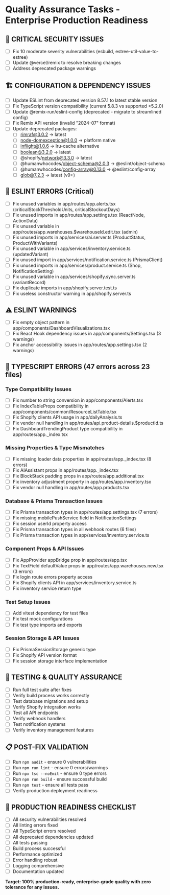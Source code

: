 # Quality Assurance Tasks - Enterprise Production Readiness

## 🚨 CRITICAL SECURITY ISSUES
- [ ] Fix 10 moderate severity vulnerabilities (esbuild, estree-util-value-to-estree)
- [ ] Update @vercel/remix to resolve breaking changes
- [ ] Address deprecated package warnings

## 🏗️ CONFIGURATION & DEPENDENCY ISSUES  
- [ ] Update ESLint from deprecated version 8.57.1 to latest stable version
- [ ] Fix TypeScript version compatibility (current 5.8.3 vs supported <5.2.0)
- [ ] Update @remix-run/eslint-config (deprecated - migrate to streamlined config)
- [ ] Fix Remix API version (invalid "2024-07" format)
- [ ] Update deprecated packages:
  - [ ] rimraf@3.0.2 → latest
  - [ ] node-domexception@1.0.0 → platform native
  - [ ] inflight@1.0.6 → lru-cache alternative
  - [ ] boolean@3.2.0 → latest
  - [ ] @shopify/network@3.3.0 → latest
  - [ ] @humanwhocodes/object-schema@2.0.3 → @eslint/object-schema
  - [ ] @humanwhocodes/config-array@0.13.0 → @eslint/config-array
  - [ ] glob@7.2.3 → latest (v9+)

## 🚫 ESLINT ERRORS (Critical)
- [ ] Fix unused variables in app/routes/app.alerts.tsx (criticalStockThresholdUnits, criticalStockoutDays)
- [ ] Fix unused imports in app/routes/app.settings.tsx (ReactNode, ActionData)
- [ ] Fix unused variable in app/routes/app.warehouses.$warehouseId.edit.tsx (admin)
- [ ] Fix unused imports in app/services/ai.server.ts (ProductStatus, ProductWithVariants)
- [ ] Fix unused variable in app/services/inventory.service.ts (updatedVariant)
- [ ] Fix unused import in app/services/notification.service.ts (PrismaClient)
- [ ] Fix unused imports in app/services/product.service.ts (Shop, NotificationSetting)
- [ ] Fix unused variable in app/services/shopify.sync.server.ts (variantRecord)
- [ ] Fix duplicate imports in app/shopify.server.test.ts
- [ ] Fix useless constructor warning in app/shopify.server.ts

## ⚠️ ESLINT WARNINGS
- [ ] Fix empty object pattern in app/components/DashboardVisualizations.tsx
- [ ] Fix React Hook dependency issues in app/components/Settings.tsx (3 warnings)
- [ ] Fix anchor accessibility issues in app/routes/app.settings.tsx (2 warnings)

## 🔴 TYPESCRIPT ERRORS (47 errors across 23 files)

### Type Compatibility Issues
- [ ] Fix number to string conversion in app/components/Alerts.tsx
- [ ] Fix IndexTableProps compatibility in app/components/common/ResourceListTable.tsx
- [ ] Fix Shopify clients API usage in app/dailyAnalysis.ts
- [ ] Fix vendor null handling in app/routes/api.product-details.$productId.ts
- [ ] Fix DashboardTrendingProduct type compatibility in app/routes/app._index.tsx

### Missing Properties & Type Mismatches
- [ ] Fix missing loader data properties in app/routes/app._index.tsx (8 errors)
- [ ] Fix AIAssistant props in app/routes/app._index.tsx
- [ ] Fix BlockStack padding props in app/routes/app.additional.tsx
- [ ] Fix inventory adjustment property in app/routes/app.inventory.tsx
- [ ] Fix vendor null handling in app/routes/app.products.tsx

### Database & Prisma Transaction Issues
- [ ] Fix Prisma transaction types in app/routes/app.settings.tsx (7 errors)
- [ ] Fix missing mobilePushService field in NotificationSettings
- [ ] Fix session userId property access
- [ ] Fix Prisma transaction types in all webhook routes (6 files)
- [ ] Fix Prisma transaction types in app/services/inventory.service.ts

### Component Props & API Issues
- [ ] Fix AppProvider appBridge prop in app/routes/app.tsx
- [ ] Fix TextField defaultValue props in app/routes/app.warehouses.new.tsx (3 errors)
- [ ] Fix login route errors property access
- [ ] Fix Shopify clients API in app/services/inventory.service.ts
- [ ] Fix inventory service return type

### Test Setup Issues
- [ ] Add vitest dependency for test files
- [ ] Fix test mock configurations
- [ ] Fix test type imports and exports

### Session Storage & API Issues
- [ ] Fix PrismaSessionStorage generic type
- [ ] Fix Shopify API version format
- [ ] Fix session storage interface implementation

## 🧪 TESTING & QUALITY ASSURANCE
- [ ] Run full test suite after fixes
- [ ] Verify build process works correctly
- [ ] Test database migrations and setup
- [ ] Verify Shopify integration works
- [ ] Test all API endpoints
- [ ] Verify webhook handlers
- [ ] Test notification systems
- [ ] Verify inventory management features

## 📋 POST-FIX VALIDATION
- [ ] Run `npm audit` - ensure 0 vulnerabilities
- [ ] Run `npm run lint` - ensure 0 errors/warnings  
- [ ] Run `npx tsc --noEmit` - ensure 0 type errors
- [ ] Run `npm run build` - ensure successful build
- [ ] Run `npm test` - ensure all tests pass
- [ ] Verify production deployment readiness

## 🎯 PRODUCTION READINESS CHECKLIST
- [ ] All security vulnerabilities resolved
- [ ] All linting errors fixed
- [ ] All TypeScript errors resolved
- [ ] All deprecated dependencies updated
- [ ] All tests passing
- [ ] Build process successful
- [ ] Performance optimized
- [ ] Error handling robust
- [ ] Logging comprehensive
- [ ] Documentation updated

**Target: 100% production-ready, enterprise-grade quality with zero tolerance for any issues.**